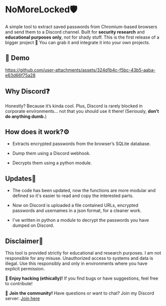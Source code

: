 # NoMoreLocked🛡️

A simple tool to extract saved passwords from Chromium-based browsers and send them to a Discord channel. Built for **security research** and **educational purposes only**, not for shady stuff.
This is the first release of a bigger project 👾
You can grab it and integrate it into your own projects.

## 👀 Demo

https://github.com/user-attachments/assets/324d1b4c-f5bc-43b5-aaba-e63d66f75a28

## Why Discord❓

Honestly? Because it’s kinda cool. Plus, Discord is rarely blocked in corporate environments... not that you should use it there! (Seriously, **don’t do anything dumb.**)

## How does it work?⚙️

- Extracts encrypted passwords from the browser’s SQLite database.

- Dump them using a Discord webhook.

- Decrypts them using a python module.


## Updates🤖

- The code has been updated, now the functions are more modular and defined so it's easier to read and copy the interested parts.

- Now on Discord is uploaded a file contained URLs, encrypted passwords and usernames in a json format, for a cleaner work.

- I've written in python a module to decrypt the passwords you have dumped on Discord.

## Disclaimer🚨

This tool is provided strictly for educational and research purposes. I am not responsible for any misuse. Unauthorized access to systems and data is illegal. Use this responsibly and only in environments where you have explicit permission.

👾 **Enjoy hacking (ethically)!** If you find bugs or have suggestions, feel free to contribute!

💬 **Join the community!** Have questions or want to chat? Join my Discord server: [Join here](https://discord.com/invite/ZRf5PJYGMk)


